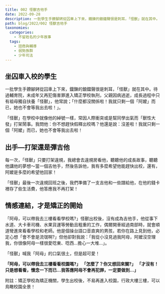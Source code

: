 ```yaml
---
title: 002 怪獸吉他手
date: 2022-09-28
description: 一批學生手鐐腳銬從囚車上下來，鐡鍊的鋃鐺聲很是刺耳，「怪獸」就在其中。待過輔育院，未成年又再犯傷害罪進入矯正學校執刑，父親因病過逝，成長過程中只有祖母獨自扶養「怪獸」，他常說；「什麼都沒關係啦！我就只剩一個「阿嬤」而已，她也不會等我出去啦！」。
path: blog/2022/002 怪獸吉他手
taxonomies:
  categories: 
    - 不留姓名的少年故事
  tags: 
    - 諮商與輔導
    - 弱勢族群
    - 少年司法
---
```

## 坐囚車入校的學生
一批學生手鐐腳銬從囚車上下來，鐡鍊的鋃鐺聲很是刺耳，「怪獸」就在其中。待過輔育院，未成年又再犯傷害罪進入矯正學校執刑，父親因病過逝，成長過程中只有祖母獨自扶養「怪獸」，他常說；「什麼都沒關係啦！我就只剩一個「阿嬤」而已，她也不會等我出去啦！」。

「怪獸」在學校中就像他的綽號一樣，常因人際衝突或是幫同學出氣而「獸性大發」打架鬧事。我問他：你不想趕快假釋出校嗎？他還是說：沒差啦！我就只剩一個「阿嬤」而已，她也不會等我出去啦！

## 出手—打架還是彈吉他
每一次，「怪獸」只要打架違規，我總會去違規房看他，聽聽他的成長故事，聽聽他講他的夢想～當一個吉他手，然後告訴他，我有多麼希望他能趕快出校，還有，阿嬤是多麼的希望他回家！

「怪獸」最後一次違規回班之後，我們準備了一支吉他和一些譜給他，在他的錢卡裡存了些生活費，他答應我不再打架！

## 情感連結，才是矯正的開始
「阿母，可以帶我去三樓看看學校嗎?」怪獸出校後，沒有成為吉他手，他從事下水道、大卡車司機、水果貨運等勞動且粗重的工作，偶爾開車經過南部時，就會順道彎進來看看學校和老師。他是個操台語口音直爽的男孩，若你在路上見到他，必定心想「會不會是流氓啊?」但他卻對我說：「我從小沒見過我阿母，阿嬤沒空理我，你很像阿母一樣很愛唸東、唸西…擔心一大堆…」。

「怪獸」喊我「阿母」的口氣很土，但是超可愛！

**「阿母，可以帶我去三樓看看校園嗎?」**
**「怎麼了？你又想回來關?」**
**「才沒有！只是想看看，懷念一下而已…我答應阿母不會再犯罪，一定要做到…」**

附註：矯正學校為矯正機關，學生出校後，不易再進入校園，行政大樓三樓，可以鳥瞰校園全景！

